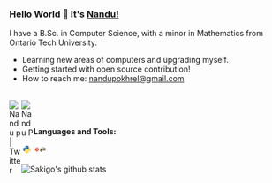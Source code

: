 ### Hello World 👋 It's [Nandu!](https://nanduu04.github.io/nanduu04/)

I have a B.Sc. in Computer Science, with a minor in Mathematics from Ontario Tech University.

- Learning new areas of computers and upgrading myself. 
- Getting started with open source contribution!
- How to reach me: nandupokhrel@gmail.com 

<br/>


<a href="https://twitter.com/nandupokhrel">
<img align="left" alt="Nandu p | Twitter" width="22px" src="https://cdn.jsdelivr.net/npm/simple-icons@v3/icons/twitter.svg" />
</a>
<a href="https://www.linkedin.com/in/nandupokhrel/">
<img align="left" alt="Nandu P" width="22px" src="https://cdn.jsdelivr.net/npm/simple-icons@v3/icons/linkedin.svg" />
</a>
<!-- <a href="https://medium.com/@saketprag322">
<img align="left" alt="Saket Prag" width="22px" src="https://cdn.jsdelivr.net/npm/simple-icons@v3/icons/medium.svg" />
</a>
<a href="https://www.instagram.com/sakigo_09/">
<img align="left" alt="Saket Prag" width="22px" src="https://cdn.jsdelivr.net/npm/simple-icons@v3/icons/instagram.svg" />
</a>
<a href="https://www.youtube.com/watch?v=eXlaZbQ0TiY&t=3s">
<img align="left" alt="Saket Prag | Twitter" width="22px" src="https://cdn.jsdelivr.net/npm/simple-icons@v3/icons/youtube.svg" />
</a> -->
<br />

<br />

**Languages and Tools:**


<code><img height="20" src="https://raw.githubusercontent.com/github/explore/80688e429a7d4ef2fca1e82350fe8e3517d3494d/topics/python/python.png"></code>
<code><img height="20" src="https://raw.githubusercontent.com/github/explore/80688e429a7d4ef2fca1e82350fe8e3517d3494d/topics/git/git.png"></code>

![Sakigo's github stats](https://github-readme-stats.vercel.app/api?username=nanduu04&show_icons=true&hide_border=true)
